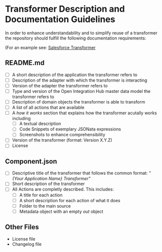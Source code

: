 # Transformer Description and Documentation Guidelines

In order to enhance understandability and to simplify reuse of a transformer the repository should fulfill the following documentation requirements:

(For an example see: [Salesforce Transformer](../Examples/SalesforceTransformer)

## README.md
- [ ] A short description of the application the transformer refers to
- [ ] Description of the adapter with which the transformer is interacting
- [ ] Version of the adapter the transformer refers to
- [ ] Type and version of the Open Integration Hub master data model the transformer refers to
- [ ] Description of domain objects the transformer is able to transform
- [ ] A list of all actions that are available
- [ ] A _how it works_ section that explains how the transformer acutally works including
  - [ ] A textual description
  - [ ] Code Snippets of exemplary JSONata expressions
  - [ ] Screenshots to enhance comprehensibility
- [ ] Version of the transformer (format: Version X.Y.Z)
- [ ] License

## Component.json
- [ ] Descriptive title of the transformer that follows the common format: _"{Your Application Name} Transformer"_
- [ ] Short description of the transformer
- [ ] All Actions are completly described. This includes:
  - [ ] A title for each action
  - [ ] A short description for each action of what it does
  - [ ] Folder to the main source
  - [ ] Metadata object with an empty _out_ object

## Other Files
- License file
- Changelog file
